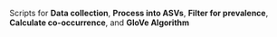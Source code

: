 Scripts for **Data collection**, **Process into ASVs**, **Filter for prevalence**, **Calculate co-occurrence**, and **GloVe Algorithm**

